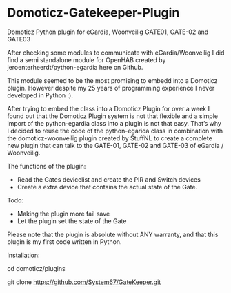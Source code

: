 # Domoticz-Gatekeeper-Plugin
Domoticz Python plugin for eGardia, Woonveilig GATE01, GATE-02 and GATE03

After checking some modules to communicate with eGardia/Woonveilig I did find a semi standalone module for OpenHAB created by jeroenterheerdt/python-egardia here on Github. 

This module seemed to be the most promising to embedd into a Domoticz plugin. However despite my 25 years of programming experience I never developed in Python :). 

After trying to embed the class into a Domoticz Plugin for over a week I found out that the Domoticz Plugin system is not that flexible and a simple import of the python-egardia class into a plugin is not that easy. That’s why I decided to reuse the code of the python-egarida class in combination with the domoticz-woonveilig plugin created by StuffNL to create a complete new plugin that can talk to the GATE-01, GATE-02 and GATE-03 of eGardia / Woonveilig. 

The functions of the plugin:

-	Read the Gates devicelist and create the PIR and Switch devices
-	Create a extra device that contains the actual state of the Gate.

Todo:
-	Making the plugin more fail save
-	Let the plugin set the state of the Gate


Please note that the plugin is absolute without ANY warranty, and that this plugin is my first code written in Python. 



Installation:

cd domoticz/plugins

git clone https://github.com/System67/GateKeeper.git
